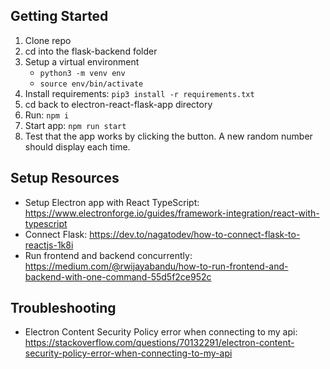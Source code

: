 ## Getting Started
1. Clone repo
2. cd into the flask-backend folder
3. Setup a virtual environment
    - `python3 -m venv env`
    - `source env/bin/activate`
4. Install requirements: `pip3 install -r requirements.txt`
5. cd back to electron-react-flask-app directory
6. Run: `npm i`
7. Start app: `npm run start`
8. Test that the app works by clicking the button. A new random number should display each time.

## Setup Resources
- Setup Electron app with React TypeScript: https://www.electronforge.io/guides/framework-integration/react-with-typescript
- Connect Flask: https://dev.to/nagatodev/how-to-connect-flask-to-reactjs-1k8i
- Run frontend and backend concurrently: https://medium.com/@rwijayabandu/how-to-run-frontend-and-backend-with-one-command-55d5f2ce952c

## Troubleshooting
- Electron Content Security Policy error when connecting to my api: https://stackoverflow.com/questions/70132291/electron-content-security-policy-error-when-connecting-to-my-api
